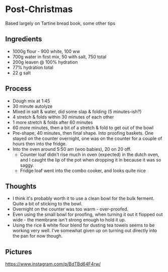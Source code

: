 # Post-Christmas
Based largely on Tartine bread book, some other tips

## Ingredients
- 1000g flour - 900 white, 100 ww
- 700g water in first mix, 50 with salt, 750 total
- 200g leaven @ 100% hydration
- 77% hydration total
- 22 g salt

## Process
- Dough mix at 1:45
- 30 minute autolyze
- Mixed in salt & water, did some slap & folding (5 minutes-ish?)
- 4 stretch & folds within 30 minutes of each other
- 1 more stretch & folds after 60 minutes
- 60 more minutes, then a bit of a stretch & fold to get out of the bowl
- Pre-shape, 40 minutes, then final shape.  Into proofing baskets.  One stayed on the counter overnight, one was on the counter for a couple of hours then into the fridge.
- Into the oven around 5:50 am (woo babies), 20 on 20 off.
    + Counter loaf didn't rise much in oven (expected) in the dutch oven, and I caught the lip of the pot when dropping it in because it was so saggy.
    + Fridge loaf went into the combo cooker, and looks quite nice

## Thoughts
- I think it's probably worth it to use a clean bowl for the bulk ferment.  Quite a bit of sticking to the bowl.
- Overnight on the counter was too warm - over-proofed.
- Even using the small bowl for proofing, when turning it out it flopped out wide - the membrane isn't strong enough to hold it up.
- Using the rice & white flour blend for dusting tea towels seems to be working very well.  I've somewhat given up on turning out directly into the pan for now though.

## Pictures
https://www.instagram.com/p/BdTBd64F4rw/
